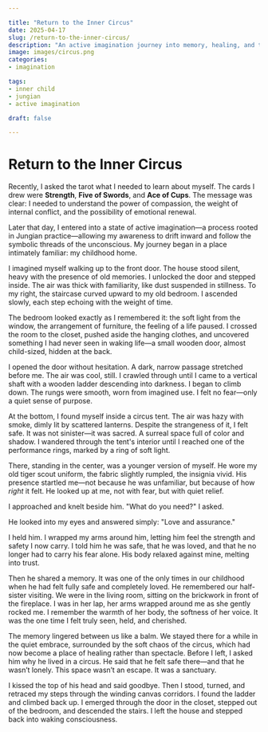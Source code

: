 ```yaml
---

title: "Return to the Inner Circus"
date: 2025-04-17
slug: /return-to-the-inner-circus/
description: "An active imagination journey into memory, healing, and the inner child."
image: images/circus.png
categories:
- imagination

tags:
- inner child
- jungian
- active imagination

draft: false

---
```


# Return to the Inner Circus

Recently, I asked the tarot what I needed to learn about myself. The cards I drew were **Strength**, **Five of Swords**, and **Ace of Cups**. The message was clear: I needed to understand the power of compassion, the weight of internal conflict, and the possibility of emotional renewal.

Later that day, I entered into a state of active imagination—a process rooted in Jungian practice—allowing my awareness to drift inward and follow the symbolic threads of the unconscious. My journey began in a place intimately familiar: my childhood home.

I imagined myself walking up to the front door. The house stood silent, heavy with the presence of old memories. I unlocked the door and stepped inside. The air was thick with familiarity, like dust suspended in stillness. To my right, the staircase curved upward to my old bedroom. I ascended slowly, each step echoing with the weight of time.

The bedroom looked exactly as I remembered it: the soft light from the window, the arrangement of furniture, the feeling of a life paused. I crossed the room to the closet, pushed aside the hanging clothes, and uncovered something I had never seen in waking life—a small wooden door, almost child-sized, hidden at the back.

I opened the door without hesitation. A dark, narrow passage stretched before me. The air was cool, still. I crawled through until I came to a vertical shaft with a wooden ladder descending into darkness. I began to climb down. The rungs were smooth, worn from imagined use. I felt no fear—only a quiet sense of purpose.

At the bottom, I found myself inside a circus tent. The air was hazy with smoke, dimly lit by scattered lanterns. Despite the strangeness of it, I felt safe. It was not sinister—it was sacred. A surreal space full of color and shadow. I wandered through the tent's interior until I reached one of the performance rings, marked by a ring of soft light.

There, standing in the center, was a younger version of myself. He wore my old tiger scout uniform, the fabric slightly rumpled, the insignia vivid. His presence startled me—not because he was unfamiliar, but because of how *right* it felt. He looked up at me, not with fear, but with quiet relief.

I approached and knelt beside him. "What do you need?" I asked.

He looked into my eyes and answered simply: "Love and assurance."

I held him. I wrapped my arms around him, letting him feel the strength and safety I now carry. I told him he was safe, that he was loved, and that he no longer had to carry his fear alone. His body relaxed against mine, melting into trust.

Then he shared a memory. It was one of the only times in our childhood when he had felt fully safe and completely loved. He remembered our half-sister visiting. We were in the living room, sitting on the brickwork in front of the fireplace. I was in her lap, her arms wrapped around me as she gently rocked me. I remember the warmth of her body, the softness of her voice. It was the one time I felt truly seen, held, and cherished.

The memory lingered between us like a balm. We stayed there for a while in the quiet embrace, surrounded by the soft chaos of the circus, which had now become a place of healing rather than spectacle. Before I left, I asked him why he lived in a circus. He said that he felt safe there—and that he wasn’t lonely. This space wasn’t an escape. It was a sanctuary.

I kissed the top of his head and said goodbye. Then I stood, turned, and retraced my steps through the winding canvas corridors. I found the ladder and climbed back up. I emerged through the door in the closet, stepped out of the bedroom, and descended the stairs. I left the house and stepped back into waking consciousness.


